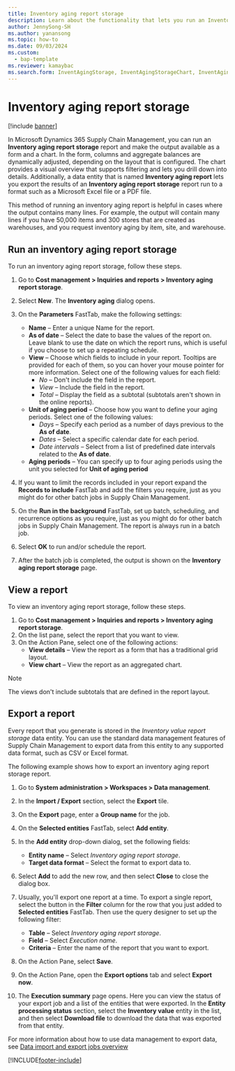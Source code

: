 ```yaml
---
title: Inventory aging report storage
description: Learn about the functionality that lets you run an Inventory aging report and make the output available as a form and a chart.
author: JennySong-SH
ms.author: yanansong
ms.topic: how-to
ms.date: 09/03/2024
ms.custom:
  - bap-template
ms.reviewer: kamaybac
ms.search.form: InventAgingStorage, InventAgingStorageChart, InventAgingStorageDetails
---
```


# Inventory aging report storage

[!include [banner](../includes/banner.md)]

In Microsoft Dynamics 365 Supply Chain Management, you can run an **Inventory aging report storage** report and make the output available as a form and a chart. In the form, columns and aggregate balances are dynamically adjusted, depending on the layout that is configured. The chart provides a visual overview that supports filtering and lets you drill down into details. Additionally, a data entity that is named **Inventory aging report** lets you export the results of an **Inventory aging report storage** report run to a format such as a Microsoft Excel file or a PDF file.

This method of running an inventory aging report is helpful in cases where the output contains many lines. For example, the output will contain many lines if you have 50,000 items and 300 stores that are created as warehouses, and you request inventory aging by item, site, and warehouse.

## Run an inventory aging report storage

To run an inventory aging report storage, follow these steps.

1. Go to **Cost management \> Inquiries and reports \> Inventory aging report storage**.
1. Select **New**. The **Inventory aging** dialog opens.
1. On the **Parameters** FastTab, make the following settings:
    - **Name** – Enter a unique Name for the report.
    - **As of date** – Select the date to base the values of the report on. Leave blank to use the date on which the report runs, which is useful if you choose to set up a repeating schedule.
    - **View** – Choose which fields to include in your report. Tooltips are provided for each of them, so you can hover your mouse pointer for more information. Select one of the following values for each field:
        - *No* – Don't include the field in the report.
        - *View* – Include the field in the report.
        - *Total* – Display the field as a subtotal (subtotals aren't shown in the online reports).
    - **Unit of aging period** – Choose how you want to define your aging periods. Select one of the following values:
        - *Days* – Specify each period as a number of days previous to the **As of date**.
        - *Dates* – Select a specific calendar date for each period.
        - *Date intervals* – Select from a list of predefined date intervals related to the **As of date**.
    - **Aging periods** – You can specify up to four aging periods using the unit you selected for **Unit of aging period**

1. If you want to limit the records included in your report expand the **Records to include** FastTab and add the filters you require, just as you might do for other batch jobs in Supply Chain Management.
1. On the **Run in the background** FastTab, set up batch, scheduling, and recurrence options as you require, just as you might do for other batch jobs in Supply Chain Management. The report is always run in a batch job.
1. Select **OK** to run and/or schedule the report.
1. After the batch job is completed, the output is shown on the **Inventory aging report storage** page.

## View a report

To view an inventory aging report storage, follow these steps.

1. Go to **Cost management \> Inquiries and reports \> Inventory aging report storage**.
1. On the list pane, select the report that you want to view.
1. On the Action Pane, select one of the following actions:
    - **View details** – View the report as a form that has a traditional grid layout.
    - **View chart** – View the report as an aggregated chart.

> [!NOTE]
> The views don't include subtotals that are defined in the report layout.

## Export a report

Every report that you generate is stored in the *Inventory value report storage* data entity. You can use the standard data management features of Supply Chain Management to export data from this entity to any supported data format, such as CSV or Excel format.

The following example shows how to export an inventory aging report storage report.

1. Go to **System administration \> Workspaces \> Data management**.
1. In the **Import / Export** section, select the **Export** tile.
1. On the **Export** page, enter a **Group name** for the job.
1. On the **Selected entities** FastTab, select **Add entity**.
1. In the **Add entity** drop-down dialog, set the following fields:

    - **Entity name** – Select *Inventory aging report storage*.
    - **Target data format** – Select the format to export data to.

1. Select **Add** to add the new row, and then select **Close** to close the dialog box.
1. Usually, you'll export one report at a time. To export a single report, select the button in the **Filter** column for the row that you just added to **Selected entities** FastTab. Then use the query designer to set up the following filter:
    - **Table** – Select *Inventory aging report storage*.
    - **Field** – Select *Execution name*.
    - **Criteria** – Enter the name of the report that you want to export.

1. On the Action Pane, select **Save**.
1. On the Action Pane, open the **Export options** tab and select **Export now**.
1. The **Execution summary** page opens. Here you can view the status of your export job and a list of the entities that were exported. In the **Entity processing status** section, select the **Inventory value** entity in the list, and then select **Download file** to download the data that was exported from that entity.

For more information about how to use data management to export data, see [Data import and export jobs overview](../../fin-ops-core/fin-ops/data-entities/data-import-export-job.md)

[!INCLUDE[footer-include](../../includes/footer-banner.md)]
